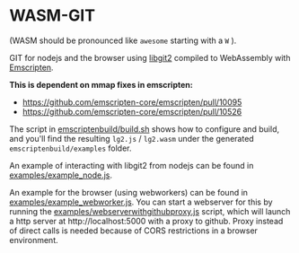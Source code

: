 WASM-GIT
========
(WASM should be pronounced like `awesome` starting with a `W` ).

GIT for nodejs and the browser using [libgit2](https://libgit2.org/) compiled to WebAssembly with [Emscripten](https://emscripten.org).

**This is dependent on mmap fixes in emscripten:**

- https://github.com/emscripten-core/emscripten/pull/10095
- https://github.com/emscripten-core/emscripten/pull/10526


The script in [emscriptenbuild/build.sh](emscriptenbuild/build.sh) shows how to configure and build, and you'll find the resulting `lg2.js` / `lg2.wasm` under the generated `emscriptenbuild/examples` folder.

An example of interacting with libgit2 from nodejs can be found in [examples/example_node.js](examples/example_node.js).

An example for the browser (using webworkers) can be found in [examples/example_webworker.js](examples/example_webworker.js). You can start a webserver for this by running the [examples/webserverwithgithubproxy.js](examples/webserverwithgithubproxy.js) script, which will launch a http server at http://localhost:5000 with a proxy to github. Proxy instead of direct calls is needed because of CORS restrictions in a browser environment.
